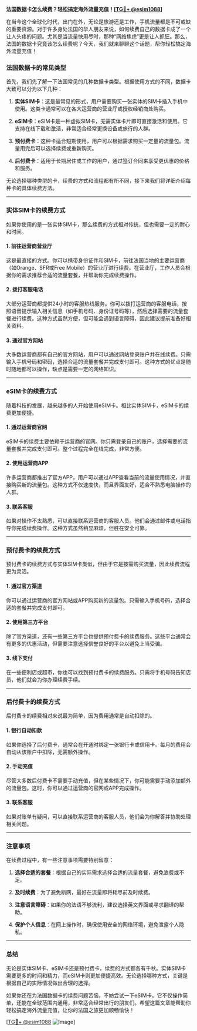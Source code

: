 **法国数据卡怎么续费？轻松搞定海外流量充值！[[TG💪+ @esim1088](https://t.me/s/esim1088)]**

在当今这个全球化时代，出门在外，无论是旅游还是工作，手机流量都是不可或缺的重要资源。对于许多身处法国的华人朋友来说，如何续费自己的数据卡成了一个让人头疼的问题。尤其是当流量快用尽时，那种“网络焦虑”更是让人抓狂。那么，法国的数据卡究竟该怎么续费呢？今天，我们就来聊聊这个话题，帮你轻松搞定海外流量充值！

### 法国数据卡的常见类型

首先，我们先了解一下法国常见的几种数据卡类型。根据使用方式的不同，数据卡大致可以分为以下几种：

1. **实体SIM卡**：这是最常见的形式，用户需要购买一张实体的SIM卡插入手机中使用。这类卡通常可以在各大运营商的营业厅或授权经销商处购买。

2. **eSIM卡**：eSIM卡是一种虚拟SIM卡，无需实体卡片即可直接激活和使用。它支持在线下载和激活，非常适合经常更换设备或旅行的人群。

3. **预付费卡**：这种卡适合短期使用，用户可以根据需求购买一定量的流量包。流量用完后可以选择续费或重新购买。

4. **后付费卡**：适用于长期居住或工作的用户，通过签订合同来享受更优惠的价格和服务。

无论选择哪种类型的卡，续费的方式和流程都有所不同，接下来我们将详细介绍每种卡的具体续费方法。

---

### 实体SIM卡的续费方式

如果你使用的是一张实体SIM卡，那么续费的方式相对传统，但也需要一定的耐心和时间。

#### 1. **前往运营商营业厅**
这是最直接的方式。你可以携带身份证件和SIM卡，前往法国当地的主要运营商（如Orange、SFR或Free Mobile）的营业厅进行续费。在营业厅，工作人员会根据你的需求推荐合适的流量套餐，并帮助你完成续费操作。

#### 2. **拨打客服电话**
大部分运营商都提供24小时的客服热线服务。你可以拨打运营商的客服电话，按照语音提示输入相关信息（如手机号码、身份证号码等），然后选择需要的流量套餐进行续费。这种方式虽然方便，但可能会遇到语言障碍，因此建议提前准备好相关资料。

#### 3. **通过官方网站**
大多数运营商都有自己的官方网站，用户可以通过网站登录账户并在线续费。只需输入手机号码和密码，选择合适的流量套餐并完成支付即可。这种方式的优点是随时随地都可以操作，缺点是需要一定的网络知识。

---

### eSIM卡的续费方式

随着科技的发展，越来越多的人开始使用eSIM卡。相比实体SIM卡，eSIM卡的续费更加便捷。

#### 1. **通过运营商官网**
eSIM卡的续费主要依赖于运营商的官网。你只需登录自己的账户，选择需要的流量套餐并完成支付即可。整个过程完全在线完成，非常方便。

#### 2. **使用运营商APP**
许多运营商都推出了官方APP，用户可以通过APP查看当前的流量使用情况，并直接购买新的流量包。这种方式不仅速度快，而且界面友好，适合不熟悉电脑操作的人群。

#### 3. **联系客服**
如果对操作不太熟悉，可以直接联系运营商的客服人员。他们会通过邮件或电话指导你完成续费操作。这种方式虽然稍显麻烦，但胜在安全可靠。

---

### 预付费卡的续费方式

预付费卡的续费方式与实体SIM卡类似，但由于它是按需购买流量，因此续费流程更为灵活。

#### 1. **通过官方渠道**
你可以通过运营商的官方网站或APP购买新的流量包。只需输入手机号码，选择合适的套餐并完成支付即可。

#### 2. **使用第三方平台**
除了官方渠道，还有一些第三方平台也提供预付费卡的续费服务。这些平台通常会有更多的优惠活动，但需要注意选择信誉良好的平台以避免上当受骗。

#### 3. **线下支付**
在一些便利店或超市，你也可以找到预付费卡的续费服务。只需将手机号码告知店员，他们就会为你办理续费手续。

---

### 后付费卡的续费方式

后付费卡的续费相对来说最为简单，因为费用通常是自动扣除的。

#### 1. **银行自动扣款**
如果你选择了后付费卡，通常会在开通时绑定一张银行卡或信用卡。每月的费用会自动从该账户中扣除，无需额外操作。

#### 2. **手动充值**
尽管大多数后付费卡不需要手动充值，但在某些情况下，你可能需要手动添加额外的流量包。这时，你可以通过运营商的官网或APP完成操作。

#### 3. **联系客服**
如果对账单有疑问，可以直接联系运营商的客服人员，他们会为你解答并协助处理相关问题。

---

### 注意事项

在续费过程中，有一些注意事项需要特别留意：

1. **选择合适的套餐**：根据自己的实际需求选择合适的流量套餐，避免浪费或不足。
   
2. **及时续费**：为了避免断网，最好在流量即将耗尽前及时续费。

3. **注意语言障碍**：如果你的法语不够流利，建议选择英文界面或寻求翻译的帮助。

4. **保护个人信息**：在网上操作时，确保使用安全的网络环境，避免泄露个人隐私。

---

### 总结

无论是实体SIM卡、eSIM卡还是预付费卡，续费的方式都各有千秋。实体SIM卡需要更多的时间和精力，而eSIM卡则更加便捷高效。无论选择哪种方式，关键是根据自己的实际情况做出合理的选择。

如果你还在为法国数据卡的续费问题苦恼，不妨尝试一下eSIM卡。它不仅操作简单，还能在全球范围内通用，非常适合经常出行的朋友们。希望这篇文章能帮助你轻松搞定海外流量充值，让你的法国之旅更加顺畅愉快！

[[TG💪+ @esim1088](https://t.me/s/esim1088) ![Image](https://i.postimg.cc/4NQfJmqS/Snipaste-2025-05-13-00-14-12.png)]